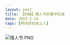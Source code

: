 ```yaml
---
layout: post
title: 【约稿】情人节的雪中红线
date: 2023-2-14
tags: [明月好似世上人]
---
```


![情人节.PNG](https://s2.loli.net/2023/03/07/PW2EQ9iZxKqd7rR.png)